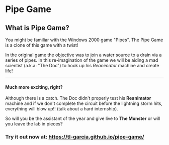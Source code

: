 # Pipe Game 

## What is Pipe Game?
You might be familiar with the Windows 2000 game "Pipes". The Pipe Game is a clone of this game with a twist! 

In the original game the objective was to join a water source to a drain via a series of pipes. In this re-imagination of the game we will be aiding a mad scientist (a.k.a: "The Doc") to hook up his *Reanimator* machine and create life! 

---
#### Much more exciting, right?


Although there is a catch. The Doc didn't properly test his **Reanimator** machine and if we don't complete the circuit before the lightning storm hits, everything will blow up!! (talk about a hard internship).

So will you be the assistant of the year and give live to **The Monster** or will you leave the lab in pieces? 

### Try it out now at: https://tl-garcia.github.io/pipe-game/
